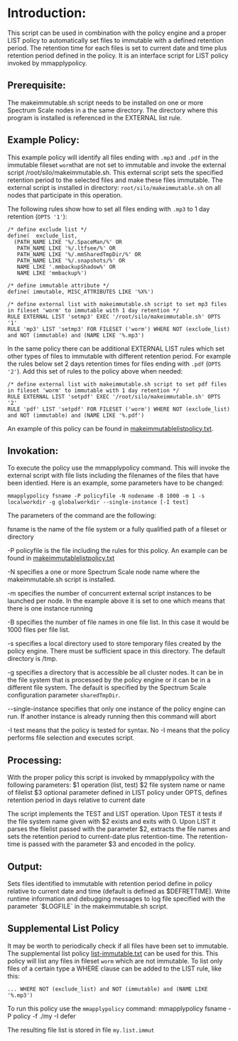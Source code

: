# Introduction: 

This script can be used in combination with the policy engine and a proper LIST policy to automatically set files to immutable with a defined retention period. The retention time for each files is set to current date and time plus retention period defined in the policy. It is an interface script for LIST policy invoked by mmapplypolicy. 


## Prerequisite:

The makeimmutable.sh script needs to be installed on one or more Spectrum Scale nodes in a the same directory. The directory where this program is installed is referenced in the EXTERNAL list rule. 

## Example Policy:

This example policy will identify all files ending with `.mp3` and `.pdf` in the immutable fileset `worm`that are not set to immutable and invoke the external script /root/silo/makeimmutable.sh. This external script sets the specified retention period to the selected files and make these files immutable. The external script is installed in directory: `root/silo/makeimmutable.sh` on all nodes that participate in this operation. 

The following rules show how to set all files ending with `.mp3` to 1 day retention (`OPTS '1'`):

	/* define exclude list */
	define(  exclude_list,
	  (PATH_NAME LIKE '%/.SpaceMan/%' OR
	   PATH_NAME LIKE '%/.ltfsee/%' OR
	   PATH_NAME LIKE '%/.mmSharedTmpDir/%' OR
	   PATH_NAME LIKE '%/.snapshots/%' OR
	   NAME LIKE '.mmbackupShadow%' OR
	   NAME LIKE 'mmbackup%')
	   
	/* define immutable attribute */
	define( immutable, MISC_ATTRIBUTES LIKE '%X%')

	/* define external list with makeimmutable.sh script to set mp3 files in fileset 'worm' to immutable with 1 day retention */
	RULE EXTERNAL LIST 'setmp3' EXEC '/root/silo/makeimmutable.sh' OPTS '1'
	RULE 'mp3' LIST 'setmp3' FOR FILESET ('worm') WHERE NOT (exclude_list) and NOT (immutable) and (NAME LIKE '%.mp3')


In the same policy there can be additional EXTERNAL LIST rules which set other types of files to immutable with different retention period. For example the rules below set 2 days retention times for files ending with `.pdf` (`OPTS '2'`). Add this set of rules to the policy above when needed: 

	/* define external list with makeimmutable.sh script to set pdf files in fileset 'worm' to immutable with 1 day retention */
	RULE EXTERNAL LIST 'setpdf' EXEC '/root/silo/makeimmutable.sh' OPTS '2'
	RULE 'pdf' LIST 'setpdf' FOR FILESET ('worm') WHERE NOT (exclude_list) and NOT (immutable) and (NAME LIKE '%.pdf')


An example of this policy can be found in [makeimmutablelistpolicy.txt](makeimmutablelistpolicy.txt). 


## Invokation:

To execute the policy use the mmapplypolicy command. This will invoke the external script with file lists including the filenames of the files that have been identied. Here is an example, some parameters have to be changed:

    mmapplypolicy fsname -P policyfile -N nodename -B 1000 -m 1 -s localworkdir -g globalworkdir --single-instance [-I test]


The parameters of the command are the following:

fsname is the name of the file system or a fully qualified path of a fileset or directory

-P policyfile is the file including the rules for this policy. An example can be found in [makeimmutablelistpolicy.txt](makeimmutablelistpolicy.txt)

-N specifies a one or more Spectrum Scale node name where the makeimmutable.sh script is installed.

-m specifies the number of concurrent external script instances to be launched per node. In the example above it is set to one which means that there is one instance running

-B specifies the number of file names in one file list. In this case it would be 1000 files per file list. 

-s specifies a local directory used to store temporary files created by the policy engine. There must be sufficient space in this directory. The default directory is /tmp.

-g specifies a directory that is accessible be all cluster nodes. It can be in the file system that is processed by the policy engine or it can be in a different file system. The default is specified by the Spectrum Scale configuration parameter `sharedTmpDir`. 

--single-instance specifies that only one instance of the policy engine can run. If another instance is already running then this command will abort

-I test means that the policy is tested for syntax. No -I means that the policy performs file selection and executes script. 



## Processing:

With the proper policy this script is invoked by mmapplypolicy with the following parameters:
  $1 operation (list, test)
  $2 file system name or name of filelist
  $3 optional parameter defined in LIST policy under OPTS, defines retention period in days relative to current date

The script implements the TEST and LIST operation. 
Upon TEST it tests if the file system name given with $2 exists and exits with 0.
Upon LIST it parses the filelist passed with the parameter $2, extracts the file names and sets the retention period to current-date plus retention-time. The retention-time is passed with the parameter $3 and encoded in the policy. 

## Output:

Sets files identified to immutable with retention period define in policy relative to current date and time (default is defined as $DEFRETTIME). 
Write runtime information and debugging messages to log file specified with the parameter `$LOGFILE` in the makeimmutable.sh script. 

## Supplemental List Policy

It may be worth to periodically check if all files have been set to immutable. The supplemental list policy [list-immutable.txt](list-immutable.txt) can be used for this. This policy will list any files in fileset `worm` which are not immutable. To list only files of a certain type a WHERE clause can be added to the LIST rule, like this:
 
	... WHERE NOT (exclude_list) and NOT (immutable) and (NAME LIKE '%.mp3')


To run this policy use the `mmapplypolicy` command:
	mmapplypolicy fsname -P policy -f ./my -I defer


The resulting file list is stored in file `my.list.immut`

